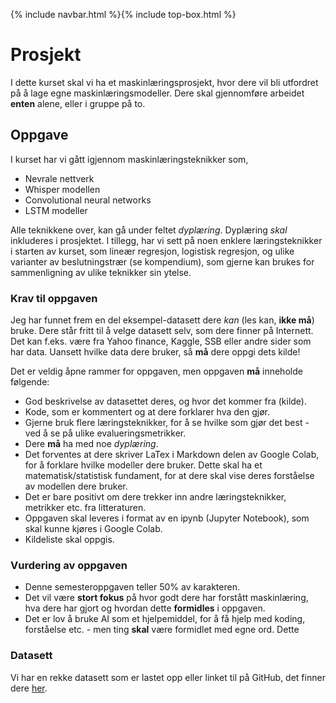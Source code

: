 {% include navbar.html %}{% include top-box.html %}
# Prosjekt
I dette kurset skal vi ha et maskinlæringsprosjekt, hvor dere vil bli utfordret på å lage egne maskinlæringsmodeller. Dere skal gjennomføre arbeidet **enten** alene, eller i gruppe på to.

## Oppgave
I kurset har vi gått igjennom maskinlæringsteknikker som, 
* Nevrale nettverk
* Whisper modellen
* Convolutional neural networks
* LSTM modeller
  
Alle teknikkene over, kan gå under feltet *dyplæring*. Dyplæring *skal* inkluderes i prosjektet. I tillegg, har vi sett på noen enklere læringsteknikker i starten av kurset, som lineær regresjon, logistisk regresjon, og ulike varianter av beslutningstrær (se kompendium), som gjerne kan brukes for sammenligning av ulike teknikker sin ytelse.

### Krav til oppgaven
Jeg har funnet frem en del eksempel-datasett dere *kan* (les kan, **ikke må**) bruke. Dere står fritt til å velge datasett selv, som dere finner på Internett. Det kan f.eks. være fra Yahoo finance, Kaggle, SSB eller andre sider som har data. Uansett hvilke data dere bruker, så **må** dere oppgi dets kilde!

Det er veldig åpne rammer for oppgaven, men oppgaven **må** inneholde følgende:
* God beskrivelse av datasettet deres, og hvor det kommer fra (kilde).
* Kode, som er kommentert og at dere forklarer hva den gjør. 
* Gjerne bruk flere læringsteknikker, for å se hvilke som gjør det best - ved å se på ulike evalueringsmetrikker.
* Dere **må** ha med noe *dyplæring*.
* Det forventes at dere skriver LaTex i Markdown delen av Google Colab, for å forklare hvilke modeller dere bruker. Dette skal ha et matematisk/statistisk fundament, for at dere skal vise deres forståelse av modellen dere bruker.
* Det er bare positivt om dere trekker inn andre læringsteknikker, metrikker etc. fra litteraturen.
* Oppgaven skal leveres i format av en ipynb (Jupyter Notebook), som skal kunne kjøres i Google Colab.
* Kildeliste skal oppgis.

### Vurdering av oppgaven
* Denne semesteroppgaven teller 50% av karakteren.
* Det vil være **stort fokus** på hvor godt dere har forstått maskinlæring, hva dere har gjort og hvordan dette **formidles** i oppgaven.
* Det er lov å bruke AI som et hjelpemiddel, for å få hjelp med koding, forståelse etc. - men ting **skal** være formidlet med egne ord. Dette

### Datasett
Vi har en rekke datasett som er lastet opp eller linket til på GitHub, det finner dere [her](https://github.com/uit-sok-3023-v25/uit-sok-3023-v25.github.io/blob/main/data/README.md).
